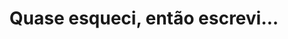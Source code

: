 ---
title: Quase esqueci, então escrevi...
tags: [Blog, Life]
style: fill
color: secondary
description: Starting a new life project !
external_url: https://medium.com/@guilourenzo/quase-esqueci-ent%C3%A3o-escrevi-73e50fcdd308
---